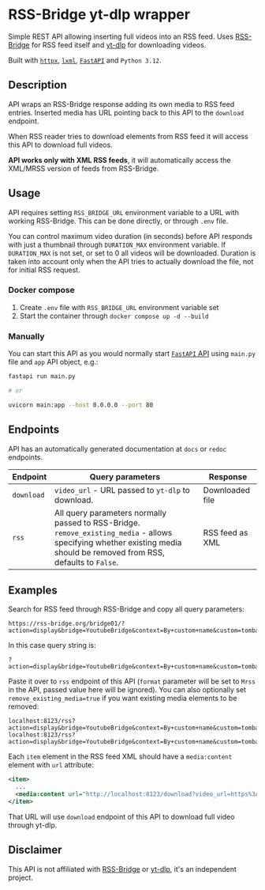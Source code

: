 # RSS-Bridge yt-dlp wrapper

Simple REST API allowing inserting full videos into an RSS feed.
Uses [RSS-Bridge](https://github.com/RSS-Bridge/rss-bridge) for RSS feed itself and [yt-dlp](https://github.com/yt-dlp/yt-dlp) for downloading videos.

Built with [`httpx`](https://www.python-httpx.org/), [`lxml`](https://lxml.de/), [`FastAPI`](https://fastapi.tiangolo.com/) and `Python 3.12`.



## Description

API wraps an RSS-Bridge response adding its own media to RSS feed entries.
Inserted media has URL pointing back to this API to the `download` endpoint.

When RSS reader tries to download elements from RSS feed it will access this API to download full videos.

**API works only with XML RSS feeds**, it will automatically access the XML/MRSS version of feeds from RSS-Bridge.


## Usage

API requires setting `RSS_BRIDGE_URL` environment variable to a URL with working RSS-Bridge.
This can be done directly, or through `.env` file.

You can control maximum video duration (in seconds) before API responds with just a thumbnail through `DURATION_MAX` environment variable.
If `DURATION_MAX` is not set, or set to 0 all videos will be downloaded.
Duration is taken into account only when the API tries to actually download the file, not for initial RSS request.

### Docker compose

1. Create `.env` file with `RSS_BRIDGE_URL` environment variable set
2. Start the container through `docker compose up -d --build`

### Manually

You can start this API as you would normally start [`FastAPI` API](https://fastapi.tiangolo.com/deployment/manually/) using `main.py` file and `app` API object, e.g.:
```bash
fastapi run main.py

# or

uvicorn main:app --host 0.0.0.0 --port 80
```



## Endpoints

API has an automatically generated documentation at `docs` or `redoc` endpoints.

| Endpoint   | Query parameters                                                                                                                                                            | Response        |
|------------|-----------------------------------------------------------------------------------------------------------------------------------------------------------------------------|-----------------|
| `download` | `video_url` - URL passed to `yt-dlp` to download.                                                                                                                           | Downloaded file |
| `rss`      | All query parameters normally passed to RSS-Bridge.<br/>`remove_existing_media` - allows specifying whether existing media should be removed from RSS, defaults to `False`. | RSS feed as XML |



## Examples

Search for RSS feed through RSS-Bridge and copy all query parameters:
```
https://rss-bridge.org/bridge01/?action=display&bridge=YoutubeBridge&context=By+custom+name&custom=tombates&duration_min=&duration_max=&format=Mrss
```

In this case query string is:
```
?action=display&bridge=YoutubeBridge&context=By+custom+name&custom=tombates&duration_min=&duration_max=&format=Mrss
```

Paste it over to `rss` endpoint of this API
(`format` parameter will be set to `Mrss` in the API, passed value here will be ignored).
You can also optionally set `remove_existing_media=true` if you want existing media elements to be removed:
```
localhost:8123/rss?action=display&bridge=YoutubeBridge&context=By+custom+name&custom=tombates&duration_min=&duration_max=&format=Mrss
localhost:8123/rss?action=display&bridge=YoutubeBridge&context=By+custom+name&custom=tombates&duration_min=&duration_max=&format=Mrss&remove_existing_media=true
```

Each `item` element in the RSS feed XML should have a `media:content` element with `url` attribute:
```xml
<item>
  ...
  <media:content url="http://localhost:8123/download?video_url=https%3A%2F%2Fwww.youtube.com%2Fwatch%3Fv%3DPc0uWhgLJ6Y"/>
</item>
```

That URL will use `download` endpoint of this API to download full video through yt-dlp.



## Disclaimer

This API is not affiliated with [RSS-Bridge](https://github.com/RSS-Bridge/rss-bridge) or [yt-dlp](https://github.com/yt-dlp/yt-dlp), it's an independent project.


